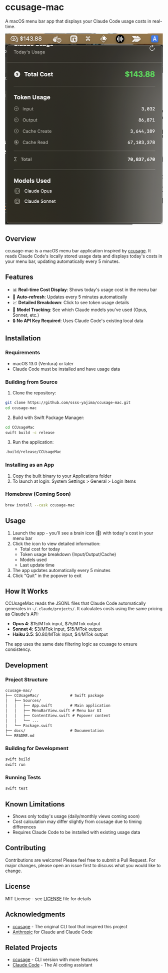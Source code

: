# ccusage-mac

A macOS menu bar app that displays your Claude Code usage costs in real-time.

![](./docs/image.png)

## Overview

ccusage-mac is a macOS menu bar application inspired by [ccusage](https://github.com/ryoppippi/ccusage). It reads Claude Code's locally stored usage data and displays today's costs in your menu bar, updating automatically every 5 minutes.

## Features

- 📊 **Real-time Cost Display**: Shows today's usage cost in the menu bar
- 🔄 **Auto-refresh**: Updates every 5 minutes automatically
- 📈 **Detailed Breakdown**: Click to see token usage details
- 🧠 **Model Tracking**: See which Claude models you've used (Opus, Sonnet, etc.)
- 🔒 **No API Key Required**: Uses Claude Code's existing local data

## Installation

### Requirements

- macOS 13.0 (Ventura) or later
- Claude Code must be installed and have usage data

### Building from Source

1. Clone the repository:
```bash
git clone https://github.com/ssss-yajima/ccusage-mac.git
cd ccusage-mac
```

2. Build with Swift Package Manager:
```bash
cd CCUsageMac
swift build -c release
```

3. Run the application:
```bash
.build/release/CCUsageMac
```

### Installing as an App

1. Copy the built binary to your Applications folder
2. To launch at login: System Settings > General > Login Items

### Homebrew (Coming Soon)

```bash
brew install --cask ccusage-mac
```

## Usage

1. Launch the app - you'll see a brain icon (🧠) with today's cost in your menu bar
2. Click the icon to view detailed information:
   - Total cost for today
   - Token usage breakdown (Input/Output/Cache)
   - Models used
   - Last update time
3. The app updates automatically every 5 minutes
4. Click "Quit" in the popover to exit

## How It Works

CCUsageMac reads the JSONL files that Claude Code automatically generates in `~/.claude/projects/`. It calculates costs using the same pricing as Claude's API:

- **Opus 4**: $15/MTok input, $75/MTok output
- **Sonnet 4**: $3/MTok input, $15/MTok output
- **Haiku 3.5**: $0.80/MTok input, $4/MTok output

The app uses the same date filtering logic as ccusage to ensure consistency.

## Development

### Project Structure

```
ccusage-mac/
├── CCUsageMac/              # Swift package
│   ├── Sources/
│   │   ├── App.swift        # Main application
│   │   ├── MenuBarView.swift # Menu bar UI
│   │   ├── ContentView.swift # Popover content
│   │   └── ...
│   └── Package.swift
├── docs/                    # Documentation
└── README.md
```

### Building for Development

```bash
swift build
swift run
```

### Running Tests

```bash
swift test
```

## Known Limitations

- Shows only today's usage (daily/monthly views coming soon)
- Cost calculation may differ slightly from ccusage due to timing differences
- Requires Claude Code to be installed with existing usage data

## Contributing

Contributions are welcome! Please feel free to submit a Pull Request. For major changes, please open an issue first to discuss what you would like to change.

## License

MIT License - see [LICENSE](LICENSE) file for details

## Acknowledgments

- [ccusage](https://github.com/ryoppippi/ccusage) - The original CLI tool that inspired this project
- [Anthropic](https://www.anthropic.com) for Claude and Claude Code

## Related Projects

- [ccusage](https://github.com/ryoppippi/ccusage) - CLI version with more features
- [Claude Code](https://claude.ai/code) - The AI coding assistant

